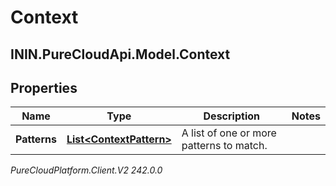 # Context

## ININ.PureCloudApi.Model.Context

## Properties

|Name | Type | Description | Notes|
|------------ | ------------- | ------------- | -------------|
| **Patterns** | [**List&lt;ContextPattern&gt;**](ContextPattern) | A list of one or more patterns to match. | |



_PureCloudPlatform.Client.V2 242.0.0_
